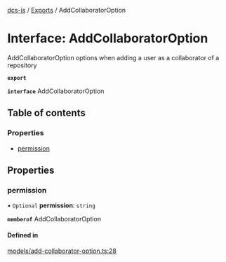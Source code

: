 [dcs-js](../README.md) / [Exports](../modules.md) / AddCollaboratorOption

# Interface: AddCollaboratorOption

AddCollaboratorOption options when adding a user as a collaborator of a repository

**`export`**

**`interface`** AddCollaboratorOption

## Table of contents

### Properties

- [permission](AddCollaboratorOption.md#permission)

## Properties

### <a id="permission" name="permission"></a> permission

• `Optional` **permission**: `string`

**`memberof`** AddCollaboratorOption

#### Defined in

[models/add-collaborator-option.ts:28](https://github.com/unfoldingWord/dcs-js/blob/42a7ab5/models/add-collaborator-option.ts#L28)
